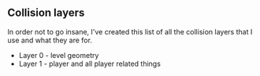 ## Collision layers

In order not to go insane, I've created this list of all the collision layers that I use and what they are for.
* Layer 0 - level geometry
* Layer 1 - player and all player related things